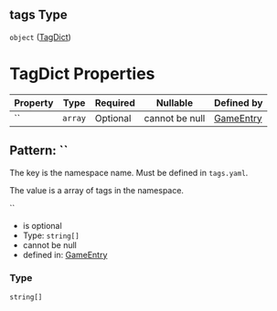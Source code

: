 ## tags Type

`object` ([TagDict](game-properties-tagdict.md))

# TagDict Properties

| Property | Type    | Required | Nullable       | Defined by                                                                                                                  |
| :------- | ------- | -------- | -------------- | :-------------------------------------------------------------------------------------------------------------------------- |
| ``       | `array` | Optional | cannot be null | [GameEntry](game-properties-tagdict-patternproperties-namespacetagarray.md "undefined#/properties/tags/patternProperties/") |

## Pattern: ``

The key is the namespace name. Must be defined in `tags.yaml`.

The value is a array of tags in the namespace.


``

-   is optional
-   Type: `string[]`
-   cannot be null
-   defined in: [GameEntry](game-properties-tagdict-patternproperties-namespacetagarray.md "undefined#/properties/tags/patternProperties/")

###  Type

`string[]`
